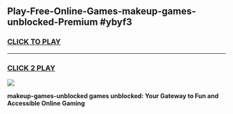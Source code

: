 
## Play-Free-Online-Games-makeup-games-unblocked-Premium #ybyf3
<h3>
<a href="https://premium.freeplayer.one?title=makeup-games-unblocked&ref=8M">CLICK TO PLAY</a></h3>
<hr>

<h3>
<a href="https://premium.freeplayer.one?title=makeup-games-unblocked&ref=8M">CLICK 2 PLAY</a>
  
</h3>

<a href="https://premium.freeplayer.one?title=makeup-games-unblocked&ref=8M"><img src="https://clearcache.store/games.png"></a>


**makeup-games-unblocked games unblocked: Your Gateway to Fun and Accessible Online Gaming**
